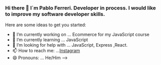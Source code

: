 ### Hi there  👋  I´m Pablo Ferreri. Developer in process. I would like to improve my software developer skills. 

Here are some ideas to get you started:

- 🔭 I’m currently working on ... Ecommerce for my JavaScript course
- 🌱 I’m currently learning ... JavaScript 
- 🤔 I’m looking for help with ... JavaScript, Express ,React.
- 📫 How to reach me: ...[Instagram](https://www.instagram.com/pablo.ferreri_)
- 😄 Pronouns: ... He/Him
-->
